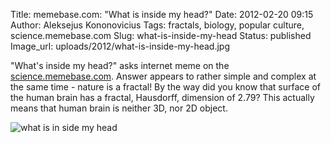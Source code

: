 Title: memebase.com: "What is inside my head?"
Date: 2012-02-20 09:15
Author: Aleksejus Kononovicius
Tags: fractals, biology, popular culture, science.memebase.com
Slug: what-is-inside-my-head
Status: published
Image_url: uploads/2012/what-is-inside-my-head.jpg

"What's inside my head?" asks
internet meme on the
[science.memebase.com](https://science.memebase.com/2012/02/17/funny-science-news-experiments-memes-a-universe-silly/).
Answer appears to rather simple and complex at the same time - nature is
a fractal!<!--more-->
By the way did you know that surface of the human brain has a fractal,
Hausdorff, dimension of 2.79? This actually means that human brain is
neither 3D, nor 2D object.

![what is in side my head]({static}/uploads/2012/what-is-inside-my-head.jpg)

